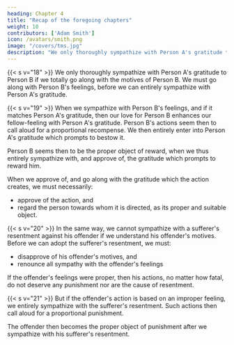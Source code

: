 ```yaml
---
heading: Chapter 4
title: "Recap of the foregoing chapters"
weight: 10
contributors: ['Adam Smith']
icon: /avatars/smith.png
image: "/covers/tms.jpg"
description: "We only thoroughly sympathize with Person A's gratitude to Person B if we totally go along with the motives of Person B. We must go along with Person B's feelings, before we can entirely sympathize with Person A's gratitude"
---
```



{{< s v="18" >}} We only thoroughly sympathize with Person A's gratitude to Person B if we totally go along with the motives of Person B. We must go along with Person B's feelings, before we can entirely sympathize with Person A's gratitude.

<!-- of one man towards another, merely because this other was the cause of his good fortune, unless we .
Our heart must adopt the principles of the agent.
If the benefactor's conduct was proper, it does not seem to demand or require any proportional recompense, no matter how beneficial its effects. -->
 

{{< s v="19" >}} When we sympathize with Person B's feelings, and if it matches Person A's gratitude, then our love for Person B enhances our fellow-feeling with Person A's gratitude. Person B's actions seem then to call aloud for a proportional recompense. We then entirely enter into Person A's gratitude which prompts to bestow it.

Person B seems then to be the proper object of reward, when we thus entirely sympathize with, and approve of, the gratitude which prompts to reward him.

When we approve of, and go along with the gratitude which the action creates, we must necessarily:
- approve of the action, and
- regard the person towards whom it is directed, as its proper and suitable object.
 

{{< s v="20" >}} In the same way, we cannot sympathize with a sufferer's resentment against his offender if we understand his offender's motives. Before we can adopt the sufferer's resentment, we must: 
- disapprove of his offender's motives, and
- renounce all sympathy with the offender's feelings

If the offender's feelings were proper, then his actions, no matter how fatal, do not deserve any punishment nor are the cause of resentment.


{{< s v="21" >}} But if the offender's action is based on an improper feeling, we entirely sympathize with the sufferer's resentment. Such actions then call aloud for a proportional punishment.

The offender then becomes the proper object of punishment after we sympathize with his sufferer's resentment.

